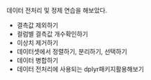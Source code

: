 데이터 전처리 및 정제 연습을 해보았다.
- 결측값 제외하기
- 컬럼별 결측값 개수확인하기
- 이상치 제거하기
- 데이터셋에서 정렬하기, 분리하기, 선택하기
- 데이터 병합하기
- 데이터 전처리에 사용되는 dplyr패키지활용해보기 
